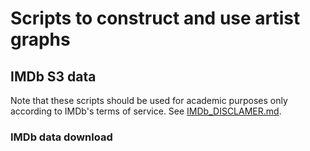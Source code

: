 # Scripts to construct and use artist graphs

## IMDb S3 data

Note that these scripts should be used for academic purposes only according to IMDb's terms of service. See 
[IMDb_DISCLAMER.md](IMDb_DISCLAMER.md).

### IMDb data download

